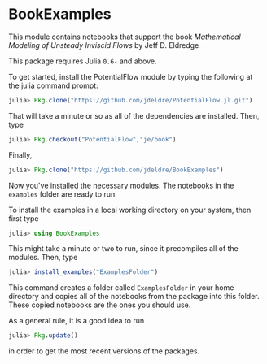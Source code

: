 # BookExamples
This module contains notebooks that support the book *Mathematical Modeling of Unsteady Inviscid Flows* by Jeff D. Eldredge

This package requires Julia `0.6-` and above.

To get started, install the PotentialFlow module by typing the following at the julia command prompt:
```julia
julia> Pkg.clone("https://github.com/jdeldre/PotentialFlow.jl.git")
```
That will take a minute or so as all of the dependencies are installed. Then, type
```julia
julia> Pkg.checkout("PotentialFlow","je/book")
```
Finally,
```julia
julia> Pkg.clone("https://github.com/jdeldre/BookExamples")
```
Now you've installed the necessary modules. The notebooks in the `examples` folder are ready to run.

To install the examples in a local working directory on your system, then first type
```julia
julia> using BookExamples
```
This might take a minute or two to run, since it precompiles all of the modules. Then, type
```julia
julia> install_examples("ExamplesFolder")
```
This command creates a folder called `ExamplesFolder` in your home directory and copies all of the notebooks from the package into this folder. These copied notebooks are the ones you should use.

As a general rule, it is a good idea to run
```julia
julia> Pkg.update()
```
in order to get the most recent versions of the packages.
